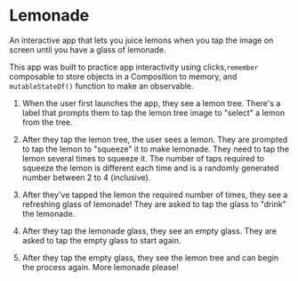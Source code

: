 # Lemonade
An interactive app that lets you juice lemons when you tap the image on screen until you have a glass of lemonade. 

This app was built to practice app interactivity using clicks,`remember` composable to store objects in a Composition to memory, and `mutableStateOf()` function to make an observable.

1. When the user first launches the app, they see a lemon tree. There's a label that prompts them to tap the lemon tree image to "select" a lemon from the tree.

2. After they tap the lemon tree, the user sees a lemon. They are prompted to tap the lemon to "squeeze" it to make lemonade. They need to tap the lemon several times to squeeze it. The number of taps required to squeeze the lemon is different each time and is a randomly generated number between 2 to 4 (inclusive).
   
3. After they've tapped the lemon the required number of times, they see a refreshing glass of lemonade! They are asked to tap the glass to "drink" the lemonade.
   
4.  After they tap the lemonade glass, they see an empty glass. They are asked to tap the empty glass to start again.
  
5.   After they tap the empty glass, they see the lemon tree and can begin the process again. More lemonade please!


